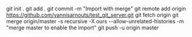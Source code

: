 git init .
git add .
git commit -m "Import with merge"
git remote add origin https://github.com/yannisarnouts/test_git_server.git
git fetch origin
git merge origin/master -s recursive -X ours --allow-unrelated-histories -m "merge master to enable the import"
git push -u origin master